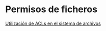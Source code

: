 # Permisos de ficheros

[Utilización de ACLs en el sistema de archivos](http://recursostic.educacion.es/observatorio/web/es/component/content/article/1065-listas-de-control-de-acceso-acl?start=2)